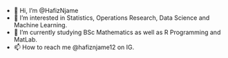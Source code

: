 - 👋 Hi, I’m @HafizNjame
- 👀 I’m interested in Statistics, Operations Research, Data Science and Machine Learning.
- 🌱 I’m currently studying BSc Mathematics as well as R Programming and MatLab.
- 📫 How to reach me @hafiznjame12 on IG.

<!---
HafizNjame/HafizNjame is a ✨ special ✨ repository because its `README.md` (this file) appears on your GitHub profile.
You can click the Preview link to take a look at your changes.
--->
